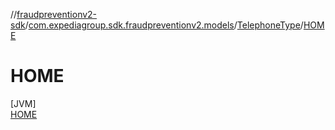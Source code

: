 //[fraudpreventionv2-sdk](../../../../index.md)/[com.expediagroup.sdk.fraudpreventionv2.models](../../index.md)/[TelephoneType](../index.md)/[HOME](index.md)

# HOME

[JVM]\
[HOME](index.md)
